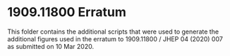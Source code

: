 # 1909.11800 Erratum

This folder contains the additional scripts that were used to generate the
additional figures used in the erratum to 1909.11800 / JHEP 04 (2020) 007
as submitted on 10 Mar 2020.

